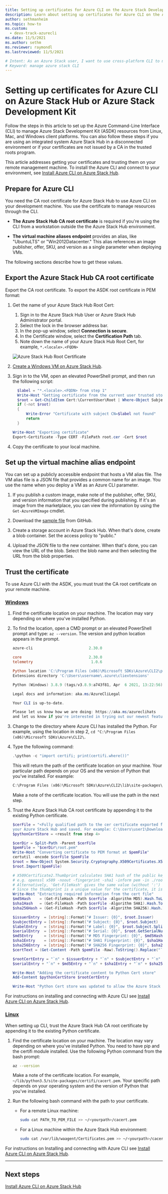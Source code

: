 ```yaml
---
title: Setting up certificates for Azure CLI on the Azure Stack Development Kit (ASDK)? | Microsoft Docs
description: Learn about setting up certificates for Azure CLI on the Azure Stack Development Kit Azure Stack Development Kit.
author: sethmanheim
ms.topic: how-to
ms.custom:
  - devx-track-azurecli
ms.date: 11/5/2021
ms.author: sethm
ms.reviewer: raymondl
ms.lastreviewed: 11/5/2021

# Intent: As an Azure Stack user, I want to use cross-platform CLI to manage and deploy resources on Azure Stack.
# Keyword: manage azure stack CLI
---
```


# Setting up certificates for Azure CLI on Azure Stack Hub or Azure Stack Development Kit

Follow the steps in this article to set up the Azure Command-Line Interface (CLI) to manage Azure Stack Development Kit (ASDK) resources from Linux, Mac, and Windows client platforms. You can also follow these steps if you are using an integrated system Azure Stack Hub in a disconnected environment or if your certificates are not issued by a CA in the trusted roots program.

This article addresses getting your certificates and trusting them on your remote management machine. To install the Azure CLI and connect to your environment, see [Install Azure CLI on Azure Stack Hub](../user/azure-stack-version-profiles-azurecli2.md).

## Prepare for Azure CLI

You need the CA root certificate for Azure Stack Hub to use Azure CLI on your development machine. You use the certificate to manage resources through the CLI.

 - **The Azure Stack Hub CA root certificate** is required if you're using the CLI from a workstation outside the the Azure Stack Hub environment. 

 - **The virtual machine aliases endpoint** provides an alias, like "UbuntuLTS" or "Win2012Datacenter." This alias references an image publisher, offer, SKU, and version as a single parameter when deploying VMs.  

The following sections describe how to get these values.

## Export the Azure Stack Hub CA root certificate

Export the CA root certificate. To export the ASDK root certificate in PEM format:

1. Get the name of your Azure Stack Hub Root Cert:
    1. Sign in to the Azure Stack Hub User or Azure Stack Hub Administrator portal.
    2. Select the lock in the browser address bar.
    3. In the pop-up window, select **Connection is secure**.
    4. In the Certificate window, select the **Certification Path** tab.
    5. Note down the name of your Azure Stack Hub Root Cert, for example, `*.<locale>.<FQDN>`

    ![Azure Stack Hub Root Certificate](../user/media/azure-stack-version-profiles-azurecli2/root-cert-name.png)

2. [Create a Windows VM on Azure Stack Hub](../user/azure-stack-quick-windows-portal.md).

3. Sign in to the VM, open an elevated PowerShell prompt, and then run the following script:

    ```powershell  
      $label = "*.<locale>.<FQDN> from step 1"
      Write-Host "Getting certificate from the current user trusted store with subject CN=$label"
      $root = Get-ChildItem Cert:\CurrentUser\Root | Where-Object Subject -eq "CN=$label" | select -First 1
      if (-not $root)
      {
          Write-Error "Certificate with subject CN=$label not found"
          return
      }

    Write-Host "Exporting certificate"
    Export-Certificate -Type CERT -FilePath root.cer -Cert $root
    ```

4. Copy the certificate to your local machine.

## Set up the virtual machine alias endpoint

You can set up a publicly accessible endpoint that hosts a VM alias file. The VM alias file is a JSON file that provides a common name for an image. You use the name when you deploy a VM as an Azure CLI parameter.

1. If you publish a custom image, make note of the publisher, offer, SKU, and version information that you specified during publishing. If it's an image from the marketplace, you can view the information by using the ```Get-AzureVMImage``` cmdlet.  

2. Download the [sample file](https://raw.githubusercontent.com/Azure/azure-rest-api-specs/master/arm-compute/quickstart-templates/aliases.json) from GitHub.

3. Create a storage account in Azure Stack Hub. When that's done, create a blob container. Set the access policy to "public."  

4. Upload the JSON file to the new container. When that's done, you can view the URL of the blob. Select the blob name and then selecting the URL from the blob properties.


## Trust the certificate

To use Azure CLI with the ASDK, you must trust the CA root certificate on your remote machine.

### [Windows](#tab/win)

1. Find the certificate location on your machine. The location may vary depending on where you've installed Python. 

2. To find the location, open a CMD prompt or an elevated PowerShell prompt and type: `az --version`. The version and python location appears in the prompt.

    ```powershell
    azure-cli                         2.30.0

    core                              2.30.0
    telemetry                          1.0.6

    Python location 'C:\Program Files (x86)\Microsoft SDKs\Azure\CLI2\python.exe'
    Extensions directory 'C:\Users\username\.azure\cliextensions'

    Python (Windows) 3.8.9 (tags/v3.8.9:a743f81, Apr  6 2021, 13:22:56) [MSC v.1928 32 bit (Intel)]

    Legal docs and information: aka.ms/AzureCliLegal

    Your CLI is up-to-date.

    Please let us know how we are doing: https://aka.ms/azureclihats
    and let us know if you're interested in trying out our newest features: https://aka.ms/CLIUXstudy
    ```

3. Change to the directory where Azure CLI has installed the Python. For example, using the location in step 2, `cd "C:\Program Files (x86)\Microsoft SDKs\Azure\CLI2\`.
4. Type the following command:

    ```powershell  
    .\python -c "import certifi; print(certifi.where())"
    ```

    This will return the path of the certificate location on your machine. Your particular path depends on your OS and the version of Python that you've installed. For example:

    ```powershell
    C:\Program Files (x86)\Microsoft SDKs\Azure\CLI2\lib\site-packages\certifi\cacert.pem
    ```

    Make a note of the certificate location. You will use the path in the next step.

2. Trust the Azure Stack Hub CA root certificate by appending it to the existing Python certificate.

    ```powershell
    $cerFile = "<Fully qualified path to the cer certificate exported from `
    your Azure Stack Hub and saved. For example: C:\Users\user1\Downloads\root.cer"
    $pythonCertStore = <result from step 4>

    $cerDir = Split-Path -Parent $cerFile
    $pemFile = "$cerDir\root.pem"
    Write-Host "Converting certificate to PEM format at $pemFile"
    certutil -encode $cerFile $pemFile
    $root = New-Object System.Security.Cryptography.X509Certificates.X509Certificate2
    $root.Import($pemFile)

    # X509Certificate2.Thumbprint calculates SHA1 hash of the public key. You can get sha1 of the pem file by using openssl, 
    # e.g. openssl x509 -noout -fingerprint -sha1 -inform pem -in ./root.pem
    # Alternatively, 'Get-FileHash' gives the same value (without ':') for the corresponding cer file
    # Since the thumbprint is a unique value for the certificate, it is commonly used to find a particular certificate in a certificate store
    Write-Host "Extracting required information from the cert file"
    $md5Hash    = (Get-FileHash -Path $cerFile -Algorithm MD5).Hash.ToLower()
    $sha1Hash   = (Get-FileHash -Path $cerFile -Algorithm SHA1).Hash.ToLower()
    $sha256Hash = (Get-FileHash -Path $cerFile -Algorithm SHA256).Hash.ToLower()

    $issuerEntry  = [string]::Format("# Issuer: {0}", $root.Issuer)
    $subjectEntry = [string]::Format("# Subject: {0}", $root.Subject)
    $labelEntry   = [string]::Format("# Label: {0}", $root.Subject.Split('=')[-1])
    $serialEntry  = [string]::Format("# Serial: {0}", $root.GetSerialNumberString().ToLower())
    $md5Entry     = [string]::Format("# MD5 Fingerprint: {0}", $md5Hash)
    $sha1Entry    = [string]::Format("# SHA1 Fingerprint: {0}", $sha1Hash)
    $sha256Entry  = [string]::Format("# SHA256 Fingerprint: {0}", $sha256Hash)
    $certText = (Get-Content -Path $pemFile -Raw).ToString().Replace("`r`n","`n")

    $rootCertEntry = "`n" + $issuerEntry + "`n" + $subjectEntry + "`n" + $labelEntry + "`n" + `
    $serialEntry + "`n" + $md5Entry + "`n" + $sha1Entry + "`n" + $sha256Entry + "`n" + $certText

    Write-Host "Adding the certificate content to Python Cert store"
    Add-Content $pythonCertStore $rootCertEntry

    Write-Host "Python Cert store was updated to allow the Azure Stack Hub CA root certificate"
    ```

For instructions on installing and connecting with Azure CLI see [Install Azure CLI on Azure Stack Hub](../user/azure-stack-version-profiles-azurecli2.md).

### [Linux](#tab/lin)

When setting up CLI, trust the Azure Stack Hub CA root certificate by appending it to the existing Python certificate.

1. Find the certificate location on your machine. The location may vary depending on where you've installed Python. You need to have pip and the certifi module installed. Use the following Python command from the bash prompt:

    ```bash  
    az --version
    ```

    Make a note of the certificate location. For example, `~/lib/python3.5/site-packages/certifi/cacert.pem`. Your specific path depends on your operating system and the version of Python that you've installed.

2. Run the following bash command with the path to your certificate.

   - For a remote Linux machine:

     ```bash  
     sudo cat PATH_TO_PEM_FILE >> ~/<yourpath>/cacert.pem
     ```

   - For a Linux machine within the Azure Stack Hub environment:

     ```bash  
     sudo cat /var/lib/waagent/Certificates.pem >> ~/<yourpath>/cacert.pem
     ```

For instructions on Installing and connecting with Azure CLI see [Install Azure CLI on Azure Stack Hub](../user/azure-stack-version-profiles-azurecli2.md).

---

## Next steps

[Install Azure CLI on Azure Stack Hub](../user/azure-stack-version-profiles-azurecli2.md)
